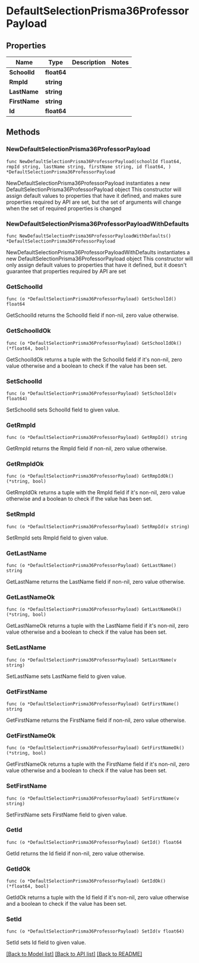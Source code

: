 # DefaultSelectionPrisma36ProfessorPayload

## Properties

Name | Type | Description | Notes
------------ | ------------- | ------------- | -------------
**SchoolId** | **float64** |  | 
**RmpId** | **string** |  | 
**LastName** | **string** |  | 
**FirstName** | **string** |  | 
**Id** | **float64** |  | 

## Methods

### NewDefaultSelectionPrisma36ProfessorPayload

`func NewDefaultSelectionPrisma36ProfessorPayload(schoolId float64, rmpId string, lastName string, firstName string, id float64, ) *DefaultSelectionPrisma36ProfessorPayload`

NewDefaultSelectionPrisma36ProfessorPayload instantiates a new DefaultSelectionPrisma36ProfessorPayload object
This constructor will assign default values to properties that have it defined,
and makes sure properties required by API are set, but the set of arguments
will change when the set of required properties is changed

### NewDefaultSelectionPrisma36ProfessorPayloadWithDefaults

`func NewDefaultSelectionPrisma36ProfessorPayloadWithDefaults() *DefaultSelectionPrisma36ProfessorPayload`

NewDefaultSelectionPrisma36ProfessorPayloadWithDefaults instantiates a new DefaultSelectionPrisma36ProfessorPayload object
This constructor will only assign default values to properties that have it defined,
but it doesn't guarantee that properties required by API are set

### GetSchoolId

`func (o *DefaultSelectionPrisma36ProfessorPayload) GetSchoolId() float64`

GetSchoolId returns the SchoolId field if non-nil, zero value otherwise.

### GetSchoolIdOk

`func (o *DefaultSelectionPrisma36ProfessorPayload) GetSchoolIdOk() (*float64, bool)`

GetSchoolIdOk returns a tuple with the SchoolId field if it's non-nil, zero value otherwise
and a boolean to check if the value has been set.

### SetSchoolId

`func (o *DefaultSelectionPrisma36ProfessorPayload) SetSchoolId(v float64)`

SetSchoolId sets SchoolId field to given value.


### GetRmpId

`func (o *DefaultSelectionPrisma36ProfessorPayload) GetRmpId() string`

GetRmpId returns the RmpId field if non-nil, zero value otherwise.

### GetRmpIdOk

`func (o *DefaultSelectionPrisma36ProfessorPayload) GetRmpIdOk() (*string, bool)`

GetRmpIdOk returns a tuple with the RmpId field if it's non-nil, zero value otherwise
and a boolean to check if the value has been set.

### SetRmpId

`func (o *DefaultSelectionPrisma36ProfessorPayload) SetRmpId(v string)`

SetRmpId sets RmpId field to given value.


### GetLastName

`func (o *DefaultSelectionPrisma36ProfessorPayload) GetLastName() string`

GetLastName returns the LastName field if non-nil, zero value otherwise.

### GetLastNameOk

`func (o *DefaultSelectionPrisma36ProfessorPayload) GetLastNameOk() (*string, bool)`

GetLastNameOk returns a tuple with the LastName field if it's non-nil, zero value otherwise
and a boolean to check if the value has been set.

### SetLastName

`func (o *DefaultSelectionPrisma36ProfessorPayload) SetLastName(v string)`

SetLastName sets LastName field to given value.


### GetFirstName

`func (o *DefaultSelectionPrisma36ProfessorPayload) GetFirstName() string`

GetFirstName returns the FirstName field if non-nil, zero value otherwise.

### GetFirstNameOk

`func (o *DefaultSelectionPrisma36ProfessorPayload) GetFirstNameOk() (*string, bool)`

GetFirstNameOk returns a tuple with the FirstName field if it's non-nil, zero value otherwise
and a boolean to check if the value has been set.

### SetFirstName

`func (o *DefaultSelectionPrisma36ProfessorPayload) SetFirstName(v string)`

SetFirstName sets FirstName field to given value.


### GetId

`func (o *DefaultSelectionPrisma36ProfessorPayload) GetId() float64`

GetId returns the Id field if non-nil, zero value otherwise.

### GetIdOk

`func (o *DefaultSelectionPrisma36ProfessorPayload) GetIdOk() (*float64, bool)`

GetIdOk returns a tuple with the Id field if it's non-nil, zero value otherwise
and a boolean to check if the value has been set.

### SetId

`func (o *DefaultSelectionPrisma36ProfessorPayload) SetId(v float64)`

SetId sets Id field to given value.



[[Back to Model list]](../README.md#documentation-for-models) [[Back to API list]](../README.md#documentation-for-api-endpoints) [[Back to README]](../README.md)


